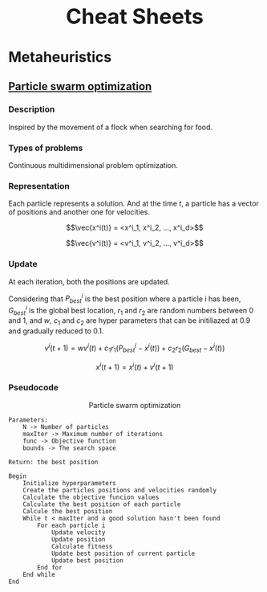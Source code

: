<h1 align="center" style="font-size:3em">Cheat Sheets</h1>

# Metaheuristics

## [Particle swarm optimization](https://github.com/LuisR-jpg/School/blob/master/Optimizaci%C3%B3n%20y%20Metaheur%C3%ADsticas%20II/Metaheuristics/ParticleSwarm/Particle_Swarm_Optimization.pdf)

### Description

Inspired by the movement of a flock when searching for food.

### Types of problems

Continuous multidimensional problem optimization.

### Representation

Each particle represents a solution. And at the time $t$, a particle has a vector of positions and another one for velocities.

$$\vec{x^i(t)} = <x^i_1, x^i_2, ..., x^i_d>$$

$$\vec{v^i(t)} = <v^i_1, v^i_2, ..., v^i_d>$$

### Update

At each iteration, both the positions are updated. 

Considering that $P_{best}^i$ is the best position where a particle i has been, $G_{best}^i$ is the global best location, $r_1$ and $r_2$ are random numbers between 0 and 1, and $w$, $c_1$ and $c_2$ are hyper parameters that can be initiliazed at 0.9 and gradually reduced to 0.1.

$$v^i(t + 1) = wv^i(t) + c_1r_1(P_{best}^i - x^i(t)) + c_2r_2(G_{best}-x^i(t))$$

$$x^i(t+1) = x^i(t) + v^i(t+1)$$

### Pseudocode

<p align = "center">Particle swarm optimization</p>

```
Parameters:
    N -> Number of particles
    maxIter -> Maximum number of iterations
    func -> Objective function
    bounds -> The search space

Return: the best position

Begin 
    Initialize hyperparameters
    Create the particles positions and velocities randomly
    Calculate the objective funcion values
    Calculate the best position of each particle
    Calcule the best position 
    While t < maxIter and a good solution hasn't been found
        For each particle i
            Update velocity
            Update position
            Calculate fitness
            Update best position of current particle
            Update best position
        End for
    End while
End
```